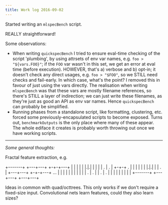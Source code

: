 ```yaml
---
title: Work log 2016-09-02
---
```


Started writing an `mlspecBench` script.

REALLY straightforward!

Some observations:

 - When writing `quickspecBench` I tried to ensure eval-time checking of the script 'plumbing', by using attrsets of env var names, e.g. `foo > "${vars.FOO}"`; if the `FOO` var wasn't in this set, we get an error at eval time (before execution). HOWEVER, that's a) verbose and b) opt-in; it doesn't check any direct usages, e.g. `foo > "$FOO"`, so we STILL need checks and fail-early. In which case, what's the point? I removed this in favour of just using the vars directly. The realisation when writing `mlspecBench` was that these vars are mostly filename references, so there's STILL a layer of indirection; we can just write these filenames, as they're just as good an API as env var names. Hence `quickspecBench` can probably be simplified.
  - Running phases from a standalone script, like formatting, clustering, etc. forced some previously-encapsulated scripts to become exposed. Turns out, `benchmarkOutputs` is the only place where many of these appear. The whole ediface it creates is probably worth throwing out once we have working scripts.

---

_Some general thoughts:_

Fractal feature extraction, e.g.

  +-------+  +---+---+  +-+-+---+
  |       |  |   |   |  |.|.|   |
  |       |  | . | . |  +-+-+ . |
  |       |  |   |   |  |.|.|   |
  |   .   |  +---+---+  +-+-+---+  ...
  |       |  |   |   |  |   |   |
  |       |  | . | . |  | . | . |
  |       |  |   |   |  |   |   |
  +-------+  +---+---+  +---+---+

Ideas in common with quad/octtrees. This only works if we don't require a fixed-size input. Convolutional nets learn features, could they also learn sizes?
